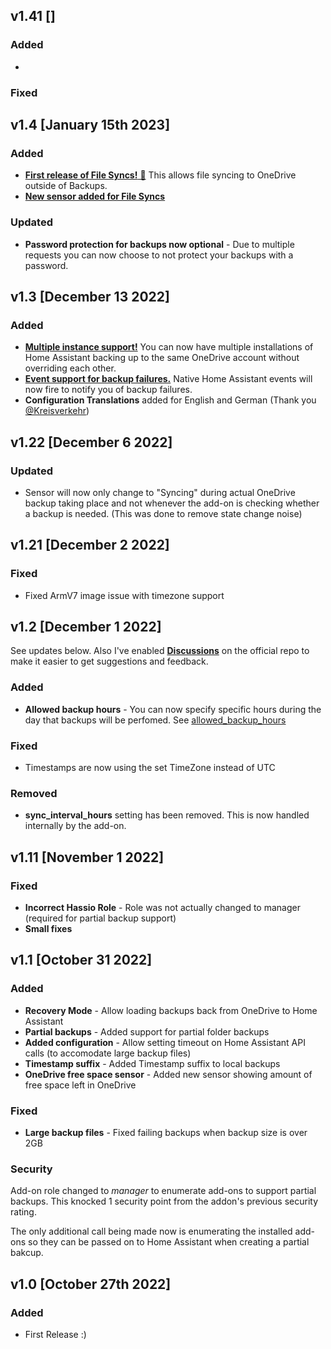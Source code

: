 ## v1.41 []
### Added
 * 

### Fixed
## v1.4 [January 15th 2023]
### Added
* [**First release of File Syncs!** 🎉](https://github.com/lavinir/hassio-onedrive-backup#sync_paths-optional) This allows file syncing to OneDrive outside of Backups. 
* [**New sensor added for File Syncs**](https://github.com/lavinir/hassio-onedrive-backup#home-assistant-file-sync-sensor)

### Updated
* **Password protection for backups now optional** - Due to multiple requests you can now choose to not protect your backups with a password.
## v1.3 [December 13 2022]

### Added
* [**Multiple instance support!**](https://github.com/lavinir/hassio-onedrive-backup#backup_instance_name-optional) You can now have multiple installations of Home Assistant backing up to the same OneDrive account without overriding each other.
* [**Event support for backup failures.**](https://github.com/lavinir/hassio-onedrive-backup#events) Native Home Assistant events will now fire to notify you of backup failures.
* **Configuration Translations** added for English and German (Thank you [@Kreisverkehr](https://github.com/Kreisverkehr)) 

## v1.22 [December 6 2022]

### Updated
* Sensor will now only change to "Syncing" during actual OneDrive backup taking place and not whenever the add-on is checking whether a backup is needed. (This was done to remove state change noise)

## v1.21 [December 2 2022]

### Fixed
* Fixed ArmV7 image issue with timezone support

## v1.2 [December 1 2022]
See updates below. Also I've enabled **[Discussions](https://github.com/lavinir/hassio-onedrive-backup/discussions)** on the official repo to make it easier to get suggestions and feedback.
### Added
* **Allowed backup hours** - You can now specify specific hours during the day that backups will be perfomed. See [allowed_backup_hours](../README.md#backup_allowed_hours-optional)

### Fixed
* Timestamps are now using the set TimeZone instead of UTC
### Removed
* **sync_interval_hours** setting has been removed. This is now handled internally by the add-on.

## v1.11 [November 1 2022]
### Fixed
* **Incorrect Hassio Role** - Role was not actually changed to manager (required for partial backup support)
* **Small fixes**


## v1.1 [October 31 2022]

### Added
* **Recovery Mode** - Allow loading backups back from OneDrive to Home 
Assistant
* **Partial backups** - Added support for partial folder backups
* **Added configuration** - Allow setting timeout on Home Assistant API calls (to accomodate large backup files)
* **Timestamp suffix** - Added Timestamp suffix to local backups
* **OneDrive free space sensor** - Added new sensor showing amount of free space left in OneDrive

### Fixed
* **Large backup files** - Fixed failing backups when backup size is over 2GB

### Security
Add-on role changed to *manager* to enumerate add-ons to support partial backups. This knocked 1 security point from the addon's previous security rating.

The only additional call being made now is enumerating the installed add-ons so they can be passed on to Home Assistant when creating a partial bakcup.

## v1.0 [October 27th 2022]
### Added
- First Release :)
